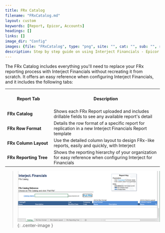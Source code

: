 ```yaml
---
title: FRx Catalog
filename: "FRxCatalog.md"
layout: custom
keywords: [Report, Epicor, Accounts]
headings: []
links: []
image_dir: "Config"
images: {file: "FRxCatalog", type: "png", site: "", cat: "", sub: "", report: "", ribbon: "", config: ""}
description: Step by step guide on using Interject Financials - Epicor financial report templates.
---
```


The FRx Catalog includes everything you'll need to replace your FRx reporting process with Interject Financials without recreating it from scratch. It offers an easy reference when configuring Interject Financials, and it includes the following tabs:

<table>
    <tr>
        <th><h4>Report Tab</h4></th>
        <th><h4>Description</h4></th>
    </tr>
        <tr>
            <td width="30%">
                <span style="font-weight:bold">FRx Catalog</span>  
            </td>
            <td>
                Shows each FRx Report uploaded and includes drillable fields to see any available report's detail  
            </td>
        </tr>
        <tr>
            <td width="30%">
                <span style="font-weight:bold">FRx Row Format</span>
            </td>
            <td>
                Details the row format of a specific report for replication in a new Interject Financials Report template  
            </td>
        </tr>
        <tr>
            <td width="30%">
                <span style="font-weight:bold">FRx Column Layout</span>
            </td>
            <td>
                Use the detailed column layout to design FRx-like reports, easily and quickly, with Interject 
            </td>
        </tr>
        <tr>
            <td width="30%">
                <span style="font-weight:bold">FRx Reporting Tree</span>
            </td>
            <td>
                Shows the reporting hierarchy of your organization for easy reference when configuring Interject for Financials
            </td>
        </tr>
</table>

> 
>
> ![Transaction Report 1](/images/Config/FRxCatalog.png){: .center-image }
>
>
>
>
